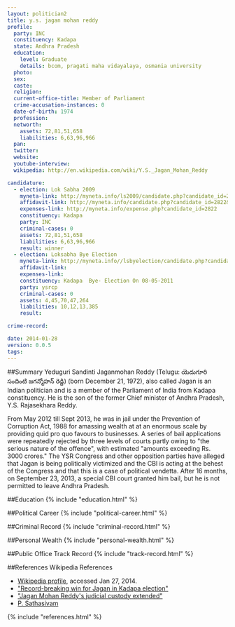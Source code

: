 ```yaml
---
layout: politician2
title: y.s. jagan mohan reddy
profile: 
  party: INC
  constituency: Kadapa
  state: Andhra Pradesh
  education: 
    level: Graduate
    details: bcom, pragati maha vidayalaya, osmania university
  photo: 
  sex: 
  caste: 
  religion: 
  current-office-title: Member of Parliament
  crime-accusation-instances: 0
  date-of-birth: 1974
  profession: 
  networth: 
    assets: 72,81,51,658
    liabilities: 6,63,96,966
  pan: 
  twitter: 
  website: 
  youtube-interview: 
  wikipedia: http://en.wikipedia.com/wiki/Y.S._Jagan_Mohan_Reddy

candidature: 
  - election: Lok Sabha 2009
    myneta-link: http://myneta.info/ls2009/candidate.php?candidate_id=2822
    affidavit-link: http://myneta.info/candidate.php?candidate_id=2822&scan=original
    expenses-link: http://myneta.info/expense.php?candidate_id=2822
    constituency: Kadapa 
    party: INC
    criminal-cases: 0
    assets: 72,81,51,658
    liabilities: 6,63,96,966
    result: winner 
  - election: Loksabha Bye Election
    myneta-link: http://myneta.info//lsbyelection/candidate.php?candidate_id=53
    affidavit-link: 
    expenses-link: 
    constituency: Kadapa  Bye- Election On 08-05-2011 
    party: ysrcp
    criminal-cases: 0
    assets: 4,45,70,47,264
    liabilities: 10,12,13,385
    result:  

crime-record: 

date: 2014-01-28
version: 0.0.5
tags: 
---
```

##Summary
Yeduguri Sandinti Jaganmohan Reddy (Telugu: యెదుగూరి సందింటి జగన్మోహన్ రెడ్డి) (born December 21, 1972), also called Jagan is an Indian politician and is a member of the Parliament of India from Kadapa constituency. He is the son of the former Chief minister of Andhra Pradesh, Y.S. Rajasekhara Reddy.

From May 2012 till Sept 2013, he was in jail under the Prevention of Corruption Act, 1988 for amassing wealth at at an enormous scale by providing quid pro quo favours to businesses. A series of bail applications were repeatedly rejected by three levels of courts partly owing to "the serious nature of the offence", with estimated "amounts exceeding Rs. 3000 crores." The YSR Congress and other opposition parties have alleged that Jagan is being politically victimized and the CBI is acting at the behest of the Congress and that this is a case of political vendetta. After 16 months, on September 23, 2013, a special CBI court granted him bail, but he is not permitted to leave Andhra Pradesh.


##Education
{% include "education.html" %}


##Political Career
{% include "political-career.html" %}


##Criminal Record
{% include "criminal-record.html" %}


##Personal Wealth
{% include "personal-wealth.html" %}


##Public Office Track Record
{% include "track-record.html" %}


##References
Wikipedia References
- [Wikipedia profile]({{page.profile.wikipedia}}), accessed Jan 27, 2014.
- ["Record-breaking win for Jagan in Kadapa election"][wiki1]
- ["Jagan Mohan Reddy's judicial custody extended"][wiki2]
- [P. Sathasivam][wiki3]

[wiki1]: http://www.indianexpress.com/news/recordbreaking-win-for-jagan-in-kadapa-.../789934/
[wiki2]: http://www.ndtv.com/article/south/jagan-mohan-reddy-s-judicial-custody-extended-404949
[wiki3]: /wiki/P._Sathasivam


{% include "references.html" %}